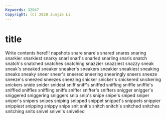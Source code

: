 ```yaml
---
Keywords: 32047
Copyright: (C) 2020 Junjie Li
---
```


# title

Write contents here!!!
napshots 
snare 
snare's 
snared 
snares
snaring 
snarkier 
snarkiest 
snarky 
snarl 
snarl's 
snarled 
snarling 
snarls 
snatch
snatch's 
snatched 
snatches 
snatching 
snazzier 
snazziest 
snazzy 
sneak 
sneak's 
sneaked
sneaker 
sneaker's 
sneakers 
sneakier 
sneakiest 
sneaking 
sneaks 
sneaky 
sneer 
sneer's
sneered 
sneering 
sneeringly 
sneers 
sneeze 
sneeze's 
sneezed 
sneezes 
sneezing 
snicker
snicker's 
snickered 
snickering 
snickers 
snide 
snider 
snidest 
sniff 
sniff's 
sniffed
sniffing 
sniffle 
sniffle's 
sniffled 
sniffles 
sniffling 
sniffs 
snifter 
snifter's 
snifters
snigger 
snigger's 
sniggered 
sniggering 
sniggers 
snip 
snip's 
snipe 
snipe's 
sniped
sniper 
sniper's 
snipers 
snipes 
sniping 
snipped 
snippet 
snippet's 
snippets 
snippier
snippiest 
snipping 
snippy 
snips 
snit 
snit's 
snitch 
snitch's 
snitched 
snitches
snitching 
snits 
snivel 
snivel's 
snivelled 
